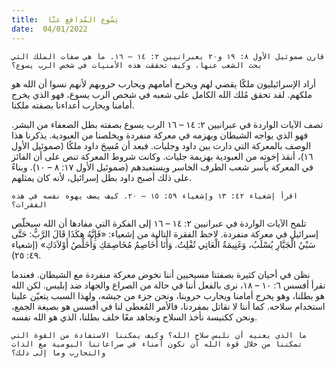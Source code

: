 ```yaml
---
title:  يَسُوع المُدافع عنّا
date:  04/01/2022
---
```


`قارن صموئيل الأول ٨: ١٩ و٢٠ بعبرانيين ٢: ١٤ – ١٦. ما هي صفات الملك التي بحث الشعب عنها، وكيف تحققت هذه الأمنيات في شخص الرب يسوع؟`

أراد الإسرائيليون ملكًا يقضي لهم ويخرج أمامهم ويحارب حروبهم لأنهم نسوا أن الله هو ملكهم. لقد تحقق مُلك الله الكامل على شعبه في شخص الرب يسوع، فهو الذي يخرج أمامنا ويحارب أعداءنا بصفته ملكنا.

تصف الآيات الواردة في عبرانيين ٢: ١٤ – ١٦ الرب يسوع بصفته بطل الضعفاء من البشر. فهو الذي يواجه الشيطان ويهزمه في معركة منفردة ويخلصنا من العبودية. يذكرنا هذا الوصف بالمعركة التي دارت بين داود وجليات. فبعد أن مُسِحَ داود ملكًا (صموئيل الأول ١٦)، أنقذ إخوته من العبودية بهزيمة جليات. وكانت شروط المعركة تنص على أن الفائز في المعركة يأسر شعب الطرف الخاسر ويستعبدهم (صموئيل الأول ١٧: ٨ – ١٠). وبناءً على ذلك أصبح داود بطل إسرائيل، لأنه كان يمثلهم.

`اقرأ إشعياء ٤٢: ١٣ وإشعياء ٥٩: ١٥ – ٢٠. كيف يصف يهوه نفسه في هذه الفقرات؟`

تلمح الآيات الواردة في عبرانيين ٢: ١٤ – ١٦ إلى الفكرة التي مفادها أن الله سيخلّص إسرائيل في معركة منفردة. لاحظ الفقرة التالية من إشعياء: «فَإِنَّهُ هكَذَا قَالَ الرَّبُّ: حَتَّى سَبْيُ الْجَبَّارِ يُسْلَبُ، وَغَنِيمَةُ الْعَاتِي تُفْلِتُ. وَأَنَا أُخَاصِمُ مُخَاصِمَكِ وَأُخَلِّصُ أَوْلاَدَكِ» (إشعياء ٤٩: ٢٥).

نظن في أحيان كثيرة بصفتنا مسيحيين أننا نخوض معركة منفردة مع الشيطان. فعندما نقرأ أفسس ٦: ١٠ – ١٨، نرى بالفعل أننا في حالة من الصراع والجهاد ضد إبليس. لكن الله هو بطلنا، وهو يخرج أمامنا ويحارب حروبنا، ونحن جزء من جيشه، ولهذا السبب يتعيّن علينا استخدام سلاحه. كما أننا لا نقاتل بمفردنا، فالأمر المُعطى لنا في أفسس هو بصيغة الجمع، ونحن ككنيسة نأخذ السلاح ونجاهد معًا خلف بطلنا، الذي هو الله نفسه.

`ما الذي يعنيه أن نلبس سلاح الله؟ وكيف يمكننا الاستفادة من القوة التي تمكننا من خلال قوة الله أن نكون أمناء في صراعاتنا اليومية مع الذات والتجارب وما إلى ذلك؟`